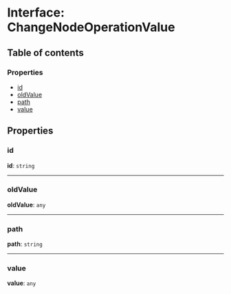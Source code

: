 # Interface: ChangeNodeOperationValue

## Table of contents

### Properties

* [id](/auto-docs/document/interfaces/ChangeNodeOperationValue.md#id)
* [oldValue](/auto-docs/document/interfaces/ChangeNodeOperationValue.md#oldvalue)
* [path](/auto-docs/document/interfaces/ChangeNodeOperationValue.md#path)
* [value](/auto-docs/document/interfaces/ChangeNodeOperationValue.md#value)

## Properties

### id

**id**: `string`

***

### oldValue

**oldValue**: `any`

***

### path

**path**: `string`

***

### value

**value**: `any`
